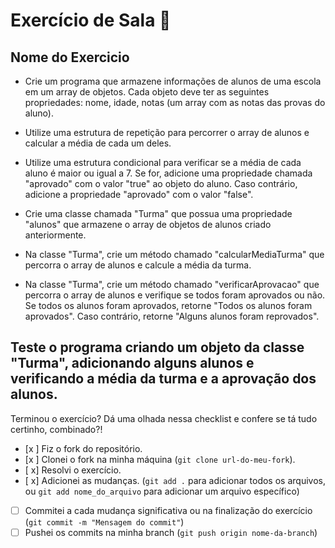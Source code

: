 # Exercício de Sala 🏫  

## Nome do Exercicio

- Crie um programa que armazene informações de alunos de uma escola em um array de objetos. Cada objeto deve ter as seguintes propriedades: nome, idade, notas (um array com as notas das provas do aluno).

- Utilize uma estrutura de repetição para percorrer o array de alunos e calcular a média de cada um deles.

- Utilize uma estrutura condicional para verificar se a média de cada aluno é maior ou igual a 7. Se for, adicione uma propriedade chamada "aprovado" com o valor "true" ao objeto do aluno. Caso contrário, adicione a propriedade "aprovado" com o valor "false".

- Crie uma classe chamada "Turma" que possua uma propriedade "alunos" que armazene o array de objetos de alunos criado anteriormente.

- Na classe "Turma", crie um método chamado "calcularMediaTurma" que percorra o array de alunos e calcule a média da turma.

- Na classe "Turma", crie um método chamado "verificarAprovacao" que percorra o array de alunos e verifique se todos foram aprovados ou não. Se todos os alunos foram aprovados, retorne "Todos os alunos foram aprovados". Caso contrário, retorne "Alguns alunos foram reprovados".

**Teste o programa criando um objeto da classe "Turma", adicionando alguns alunos e verificando a média da turma e a aprovação dos alunos.**
---

Terminou o exercício? Dá uma olhada nessa checklist e confere se tá tudo certinho, combinado?!

- [x ] Fiz o fork do repositório.
- [x ] Clonei o fork na minha máquina (`git clone url-do-meu-fork`).
- [ x] Resolvi o exercício.
- [ x] Adicionei as mudanças. (`git add .` para adicionar todos os arquivos, ou `git add nome_do_arquivo` para adicionar um arquivo específico)
- [ ] Commitei a cada mudança significativa ou na finalização do exercício (`git commit -m "Mensagem do commit"`)
- [ ] Pushei os commits na minha branch (`git push origin nome-da-branch`)
